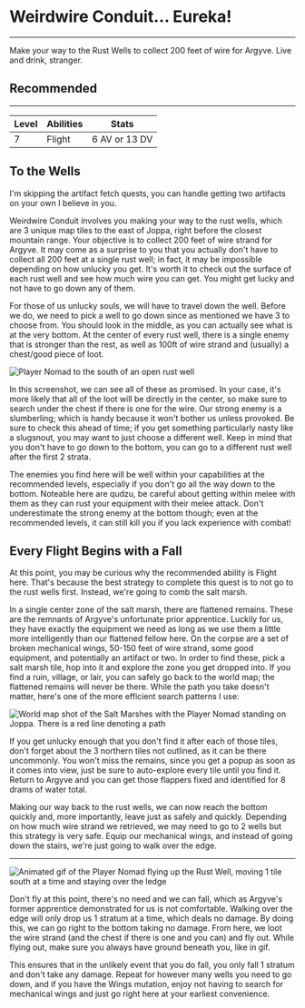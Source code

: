 # Weirdwire Conduit... Eureka!

---

Make your way to the Rust Wells to collect 200 feet of wire for Argyve. Live and drink, stranger.

<div class="section-info">

## Recommended

---

| Level | Abilities | Stats         |
| ----- | --------- | ------------- |
| 7     | Flight    | 6 AV or 13 DV |

</div>

## To the Wells

I'm skipping the artifact fetch quests, you can handle getting two artifacts on your own I believe in you.

Weirdwire Conduit involves you making your way to the rust wells, which are 3 unique map tiles to the east of Joppa, right before the closest mountain range. Your objective is to collect 200 feet of wire strand for Argyve. It may come as a surprise to you that you actually don't have to collect all 200 feet at a single rust well; in fact, it may be impossible depending on how unlucky you get. It's worth it to check out the surface of each rust well and see how much wire you can get. You might get lucky and not have to go down any of them.

For those of us unlucky souls, we will have to travel down the well. Before we do, we need to pick a well to go down since as mentioned we have 3 to choose from. You should look in the middle, as you can actually see what is at the very bottom. At the center of every rust well, there is a single enemy that is stronger than the rest, as well as 100ft of wire strand and (usually) a chest/good piece of loot.

<span>![Player Nomad to the south of an open rust well]($assetsDir/images/quests/weirdwire-well.png)</span>

In this screenshot, we can see all of these as promised. In your case, it's more likely that all of the loot will be directly in the center, so make sure to search under the chest if there is one for the wire. Our strong enemy is a slumberling; which is handy because it won't bother us unless provoked. Be sure to check this ahead of time; if you get something particularly nasty like a slugsnout, you may want to just choose a different well. Keep in mind that you don't have to go down to the bottom, you can go to a different rust well after the first 2 strata.

The enemies you find here will be well within your capabilities at the recommended levels, especially if you don't go all the way down to the bottom. Noteable here are qudzu, be careful about getting within melee with them as they can rust your equipment with their melee attack. Don't underestimate the strong enemy at the bottom though; even at the recommended levels, it can still kill you if you lack experience with combat!

## Every Flight Begins with a Fall

At this point, you may be curious why the recommended ability is Flight here. That's because the best strategy to complete this quest is to not go to the rust wells first. Instead, we're going to comb the salt marsh.

In a single center zone of the salt marsh, there are flattened remains. These are the remnants of Argyve's unfortunate prior apprentice. Luckily for us, they have exactly the equipment we need as long as we use them a little more intelligently than our flattened fellow here. On the corpse are a set of broken mechanical wings, 50-150 feet of wire strand, some good equipment, and potentially an artifact or two. In order to find these, pick a salt marsh tile, hop into it and explore the zone you get dropped into. If you find a ruin, village, or lair, you can safely go back to the world map; the flattened remains will never be there. While the path you take doesn't matter, here's one of the more efficient search patterns I use:

![World map shot of the Salt Marshes with the Player Nomad standing on Joppa. There is a red line denoting a path]($assetsDir/images/quests/weirdwire-marshPath.png)

If you get unlucky enough that you don't find it after each of those tiles, don't forget about the 3 northern tiles not outlined, as it can be there uncommonly. You won't miss the remains, since you get a popup as soon as it comes into view, just be sure to auto-explore every tile until you find it. Return to Argyve and you can get those flappers fixed and identified for 8 drams of water total.

Making our way back to the rust wells, we can now reach the bottom quickly and, more importantly, leave just as safely and quickly. Depending on how much wire strand we retrieved, we may need to go to 2 wells but this strategy is very safe. Equip our mechanical wings, and instead of going down the stairs, we're just going to walk over the edge.

---

<span>![Animated gif of the Player Nomad flying up the Rust Well, moving 1 tile south at a time and staying over the ledge]($assetsDir/images/quests/weirdwire-flying.gif)</span>

Don't fly at this point, there's no need and we can fall, which as Argyve's former apprentice demonstrated for us is not comfortable. Walking over the edge will only drop us 1 stratum at a time, which deals no damage. By doing this, we can go right to the bottom taking no damage. From here, we loot the wire strand (and the chest if there is one and you can) and fly out. While flying out, make sure you always have ground beneath you, like in gif.

This ensures that in the unlikely event that you do fall, you only fall 1 stratum and don't take any damage. Repeat for however many wells you need to go down, and if you have the Wings mutation, enjoy not having to search for mechanical wings and just go right here at your earliest convenience.
